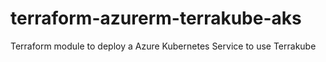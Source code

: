 # terraform-azurerm-terrakube-aks
Terraform module to deploy a Azure Kubernetes Service to use Terrakube
